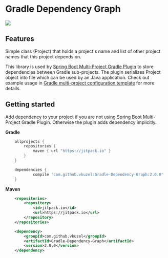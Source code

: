 # Gradle Dependency Graph

[![](https://jitpack.io/v/vkuzel/Gradle-Dependency-Graph.svg)](https://jitpack.io/#vkuzel/Gradle-Dependency-Graph)

## Features

Simple class (Project) that holds a project's name and list of other project names that this project depends on.

This library is used by [Spring Boot Multi-Project Gradle Plugin](https://github.com/vkuzel/Gradle-Spring-Boot-Multi-Project-Plugin) to store dependencies between Gradle sub-projects.
The plugin serializes Project object into file which can be used by an Java application. Check out example usage in [Gradle multi-project configuration template](https://github.com/vkuzel/Gradle-Multi-Project-Development-Template) for more details.

## Getting started

Add dependency to your project if you are not using Spring Boot Multi-Project Gradle Plugin. Otherwise the plugin adds dependency implicitly.

**Gradle**
````groovy
    allprojects {
        repositories {
            maven { url "https://jitpack.io" }
        }
    }

	dependencies {
	        compile 'com.github.vkuzel:Gradle-Dependency-Graph:2.0.0'
	}
````
**Maven**
````xml
    <repositories>
		<repository>
		    <id>jitpack.io</id>
		    <url>https://jitpack.io</url>
		</repository>
	</repositories>

	<dependency>
	    <groupId>com.github.vkuzel</groupId>
	    <artifactId>Gradle-Dependency-Graph</artifactId>
	    <version>2.0.0</version>
	</dependency>
````

